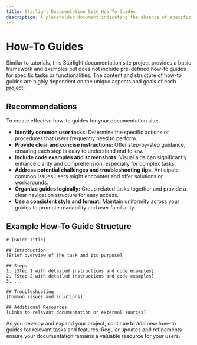 ```yaml
---
title: Starlight Documentation Site How-To Guides 
description: A placeholder document indicating the absence of specific how-to guides for the Starlight documentation site.
---
```


# How-To Guides

Similar to tutorials, this Starlight documentation site project provides a basic framework and examples but does not include pre-defined how-to guides for specific tasks or functionalities. The content and structure of how-to guides are highly dependent on the unique aspects and goals of each project.

## Recommendations

To create effective how-to guides for your documentation site:

* **Identify common user tasks:** Determine the specific actions or procedures that users frequently need to perform.
* **Provide clear and concise instructions:** Offer step-by-step guidance, ensuring each step is easy to understand and follow.
* **Include code examples and screenshots:** Visual aids can significantly enhance clarity and comprehension, especially for complex tasks.
* **Address potential challenges and troubleshooting tips:** Anticipate common issues users might encounter and offer solutions or workarounds.
* **Organize guides logically:** Group related tasks together and provide a clear navigation structure for easy access. 
* **Use a consistent style and format:** Maintain uniformity across your guides to promote readability and user familiarity.

## Example How-To Guide Structure

```
# [Guide Title]

## Introduction
[Brief overview of the task and its purpose] 

## Steps
1. [Step 1 with detailed instructions and code examples]
2. [Step 2 with detailed instructions and code examples]
3. ...

## Troubleshooting
[Common issues and solutions]

## Additional Resources
[Links to relevant documentation or external sources]
```

As you develop and expand your project, continue to add new how-to guides for relevant tasks and features. Regular updates and refinements ensure your documentation remains a valuable resource for your users.
